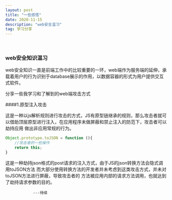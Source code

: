 ```yaml
---
layout: post
title: "一些感悟"
date: 2020-11-15
description: "web安全温习"
tag: 学习分享
---   
```

 
  
### **web安全知识温习**

web安全知识一直是前端工作中的比较重要的一环，web端作为服务端的延伸，承载着用户的行为识别于database展示的作用，以数据容器的形式为用户提供交互式软件。

分享一些我学习和了解到的web端攻击方式

####1.原型注入攻击

这是一种以js解析规则进行攻击的方式，JS有原型链继承的规则，那么攻击者就可以借助顶层原型进行注入，在应用程序未做屏蔽和禁止注入的防范下，攻击者可以劫持应用
做出非应用常规的行为。

```javascript
Object.prototype.toJSON = function (){
    //攻击者的一些操作
    return this;
}
```

这是一种劫持json格式的post请求的注入方式，由于JS的json转换方法会隐式调用toJSON方法
而大部分使用转换方法的开发者并未考虑到这类攻击方式，并未对toJSON方法进行屏蔽，导致攻击者的
方法被应用内部的请求方法调用，也就达到了劫持请求参数的目的。

                ---待续
